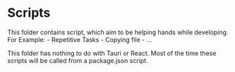 # Scripts

This folder contains script, which aim to be helping hands while developing.
For Example:
	- Repetitive Tasks
	- Copying file
	- ...

This folder has nothing to do with Tauri or React. Most of the time these scripts will be called from a package.json script.
